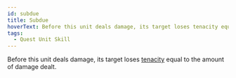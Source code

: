 ```yaml
---
id: subdue
title: Subdue
hoverText: Before this unit deals damage, its target loses tenacity equal to the amount of damage dealt.
tags:
  - Quest Unit Skill
---
```


Before this unit deals damage, its target loses [tenacity](/docs/all/other/tenacity) equal to the amount of damage dealt.